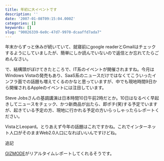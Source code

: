```yaml
---
title: 年初に大イベントです
description: ''
date: '2007-01-08T09:15:04.000Z'
categories: []
keywords: []
slug: "90026339-6e0c-47d7-9970-dcaaffd7ada7"
---
```

年末からずっと休みが続いていて、就寝前にgoogle readerとGmailはチェックするようにしていましたが、簡単にしか読んでいないので返信とか忘れてたらごめんなさい。

で、結構頭がぼけてきたところで、IT系のイベントが開催されますね。今月はWindows Vistaの発売もあり、SaaS系のニュースだけではなくてこういったインフラ面での話題も増えてくるのかなと思っていますが、中でも現地時間9日から開催されるAppleのイベントには注目しています。

Steve Jobsさんの基調講演は日本時間10日午前2時だとか。10日はなるべく早起きしてニュースをチェック、かつ新商品が出たら、即ポチ(笑)する予定でいますが、起きている予定の方、現地に行かれる予定の方いらっしゃったらレポートください。

VistaとLeopard。とりあえず今年の話題はこれですかね。これでインターネット人口がそのままWeb2.0人口になればいいんですけどね。

追記

[GIZMODE](http://www.gizmodo.jp/2007/01/post_705.html)がリアルタイムレポートしてくれるそうです。
